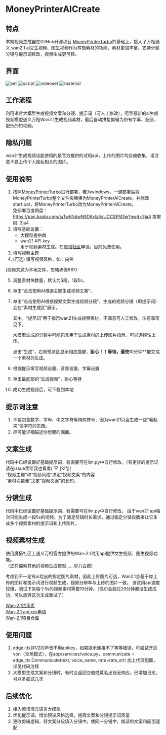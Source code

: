 # MoneyPrinterAICreate
## 特点
本短视频生成器在GitHub开源项目
[MoneyPrinterTurbo](https://github.com/harry0703/MoneyPrinterTurbo)的基础上，接入了万相通义 wan2.1 ai文生视频、图生视频作为剪辑素材的功能，素材更加丰富。支持分镜分镜与提示词修改，视频生成更可控。

## 界面
![set](https://github.com/user-attachments/assets/a39740fc-ba78-43a9-91c6-0be32312eef8)
![script](https://github.com/user-attachments/assets/e527bcc4-d9c8-4ef9-ad75-b182a8e7d009)
![videoset](https://github.com/user-attachments/assets/9ea38b4a-5341-42ea-b84f-5686ac1bbedc)
![material](https://github.com/user-attachments/assets/212d630c-df7a-4f76-bd44-2d2e1ae277ad)

## 工作流程
利用语言大模型生成视频文案和分镜、提示词（可人工修改），阿里最新的ai生成视频模型通义万相Wan2.1生成视频素材，最后自动拼接剪辑为带有字幕、配音、配乐的短视频。

## 隐私问题
wan21生成视频功能使用的是官方提供的试用api，上传的图片均会被收集，请注意不要上传个人隐私相关的图片。

## 使用说明
1. 按照[MoneyPrinterTurbo](https://github.com/harry0703/MoneyPrinterTurbo)进行部署，若为windows，一键部署后将MoneyPrinterTurbo整个文件夹替换为MoneyPrinterAICreate，并修改start.bat，将MoneyPrinterTurbo改为MoneyPrinterAICreate。  
   免部署百度网盘：https://pan.baidu.com/s/1whNdwN9D6xlz4sUCCSFM3w?pwd=3ja4 提取码: 3ja4
3. 填写基础设置：
   - 大模型提供商  
   - wan21 API key   
        用于视频素材生成。在[魔搭社区](https://modelscope.cn/my/myaccesstoken)申请，目前免费使用。  
4. 填写视频主题
5. (可选) 填写视频风格，如：搞笑
   
(视频来源为本地文件，忽略步骤567)  

5. 调整素材块数量，默认为5段，1段5s。
6. 单击“点击使用AI根据主题生成视频文案”，
7. 单击“点击使用AI根据视频文案生成视频分镜”，生成的视频分镜（即提示词）会在“素材生成区”展示。
   
   其中，“提示词”用于指示wan21生成视频素材，不满意可人工修改，注意事项见下。

    大模型生成的分镜中可能包含用于生成素材的上传图片指示，可以选择性上传。

    点击“生成”，右侧预览区显示相应提醒，**耐心！！等待，最快**10分钟**能完成一个素材的生成。

8. 根据提示填写视频设置、音频设置、字幕设置

9. 单击最底部的“生成视频”，耐心等待
10. 成功生成视频后，可下载到本地

## 提示词注意
1. 不要包含数字、字母、中文字符等特殊符号，因为wan21只会生成一些“看起来”像字符的东西。
2. 尽可能详细描述你想要的画面。


## 文案生成
代码中已经设置好基础提示词，有需要可在llm.py中自行修改。（有更好的提示词请在issue里给我也看看(´▽`ʃ♡ƪ)）  
“视频主题”和“视频风格”决定“视频文案”的内容    
“素材块数量”决定“视频文案”的长短。

## 分镜生成
代码中已经设置好基础提示词，有需要可在llm.py中自行修改。 
由于wan21 api每次只能生成一段5s的视频，为了满足剪辑时长需求，通过指定分镜段数来让它生成多个视频素材的提示词和上传图片。

## 视频素材生成
使用魔搭社区上通义万相官方提供的Wan-2.1试用api提供文生视频、图生视频功能。  
（正在探索其他的视频生成模型……尽力白嫖）

考虑到不一定有ai给出的指定图片素材，因此上传图片可选，Wan2.1会基于你上传的图片和提示词进行视频生成，视频分辨率与上传的图片一致。
该试用api速度较慢，测试下来每个5s的视频素材需要10分钟。（偶尔会超过20分钟都没生成成功，可以放弃这次生成重试了）

[Wan-2.1试用页](https://modelscope.cn/studios/Wan-AI/Wan-2.1/summary)  
[Wan-2.1 api key申请](https://modelscope.cn/my/myaccesstoken)  
[Wan-2.1项目仓库](https://github.com/Wan-Video/Wan2.1)

## 使用问题
1. edge-tts非V2的声音不用apikey，如果提示连接不了等等错误，可尝试开启vpn（全局模式），在app/services/voice.py，communicate = edge_tts.Communicate(text, voice_name, rate=rate_str) 加上代理配置，详见代码注释
2. 大模型生成文案和分镜时，有时会返回空值或莫名出错无响应，已增加日志，可以多尝试几次

## 后续优化
1. 接入腾讯混元语言大模型
2. 优化提示词，增加预设风格选择，提高文案和分镜提示词质量
3. 更改剪辑逻辑，将文案分段填入分镜中。使同一分镜中，朗读的文案和画面适配
